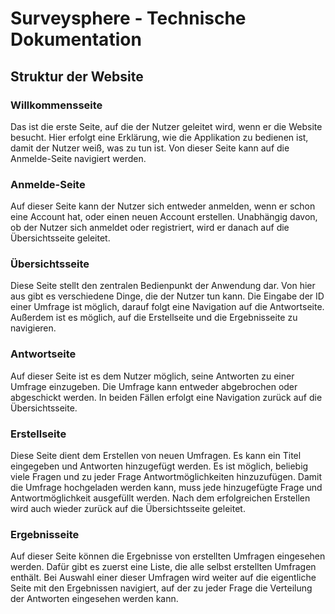 # Surveysphere - Technische Dokumentation

<!-- [![Netlify Status](https://api.netlify.com/api/v1/badges/2c5a5a29-b440-4d68-a7ce-8e3b451bbe30/deploy-status)](https://app.netlify.com/sites/serene-peony-70ab98/deploys) -->

## Struktur der Website

### Willkommensseite
Das ist die erste Seite, auf die der Nutzer geleitet wird, wenn er die Website besucht. Hier erfolgt eine Erklärung, wie die Applikation zu bedienen ist, damit der Nutzer weiß, was zu tun ist. Von dieser Seite kann auf die Anmelde-Seite navigiert werden.

### Anmelde-Seite
Auf dieser Seite kann der Nutzer sich entweder anmelden, wenn er schon eine Account hat, oder einen neuen Account erstellen. Unabhängig davon, ob der Nutzer sich anmeldet oder registriert, wird er danach auf die Übersichtsseite geleitet.

### Übersichtsseite
Diese Seite stellt den zentralen Bedienpunkt der Anwendung dar. Von hier aus gibt es verschiedene Dinge, die der Nutzer tun kann. Die Eingabe der ID einer Umfrage ist möglich, darauf folgt eine Navigation auf die Antwortseite. Außerdem ist es möglich, auf die Erstellseite und die Ergebnisseite zu navigieren.

### Antwortseite
Auf dieser Seite ist es dem Nutzer möglich, seine Antworten zu einer Umfrage einzugeben. Die Umfrage kann entweder abgebrochen oder abgeschickt werden. In beiden Fällen erfolgt eine Navigation zurück auf die Übersichtsseite.

### Erstellseite
Diese Seite dient dem Erstellen von neuen Umfragen. Es kann ein Titel eingegeben und Antworten hinzugefügt werden. Es ist möglich, beliebig viele Fragen und zu jeder Frage Antwortmöglichkeiten hinzuzufügen. Damit die Umfrage hochgeladen werden kann, muss jede hinzugefügte Frage und Antwortmöglichkeit ausgefüllt werden. Nach dem erfolgreichen Erstellen wird auch wieder zurück auf die Übersichtsseite geleitet.

### Ergebnisseite
Auf dieser Seite können die Ergebnisse von erstellten Umfragen eingesehen werden. Dafür gibt es zuerst eine Liste, die alle selbst erstellten Umfragen enthält. Bei Auswahl einer dieser Umfragen wird weiter auf die eigentliche Seite mit den Ergebnissen navigiert, auf der zu jeder Frage die Verteilung der Antworten eingesehen werden kann.